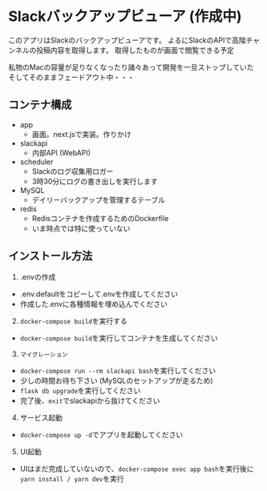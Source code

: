 # Slackバックアップビューア (作成中)

このアプリはSlackのバックアップビューアです。
よるにSlackのAPIで高階チャンネルの投稿内容を取得します。
取得したものが画面で閲覧できる予定

私物のMacの容量が足りなくなったり諸々あって開発を一旦ストップしていた
そしてそのままフェードアウト中・・・

## コンテナ構成

* app
  * 画面。next.jsで実装。作りかけ
* slackapi
  * 内部API (WebAPI)
* scheduler
  * Slackのログ収集用ロガー
  * 3時30分にログの書き出しを実行します
* MySQL
  * デイリーバックアップを管理するテーブル
* redis
  * Redisコンテナを作成するためのDockerfile
  * いま時点では特に使っていない

## インストール方法

1. .envの作成
  * .env.defaultをコピーして.envを作成してください
  * 作成した.envに各種情報を埋め込んでください
2. `docker-compose build`を実行する
  * `docker-compose build`を実行してコンテナを生成してください
3. `マイグレーション`
  * `docker-compose run --rm slackapi bash`を実行してください
  * 少しの時間お待ち下さい (MySQLのセットアップが走るため)
  * `flask db upgrade`を実行してください
  * 完了後、`exit`でslackapiから抜けてください
4. サービス起動
  * `docker-compose up -d`でアプリを起動してください
5. UI起動
  * UIはまだ完成していないので、`docker-compose exec app bash`を実行後に`yarn install / yarn dev`を実行


